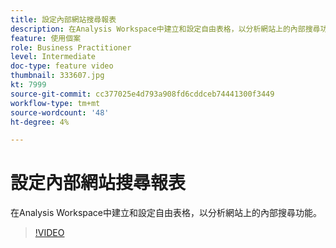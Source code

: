 ```yaml
---
title: 設定內部網站搜尋報表
description: 在Analysis Workspace中建立和設定自由表格，以分析網站上的內部搜尋功能。
feature: 使用個案
role: Business Practitioner
level: Intermediate
doc-type: feature video
thumbnail: 333607.jpg
kt: 7999
source-git-commit: cc377025e4d793a908fd6cddceb74441300f3449
workflow-type: tm+mt
source-wordcount: '48'
ht-degree: 4%

---
```



# 設定內部網站搜尋報表

在Analysis Workspace中建立和設定自由表格，以分析網站上的內部搜尋功能。

>[!VIDEO](https://video.tv.adobe.com/v/333607/?quality=12&learn=on)
